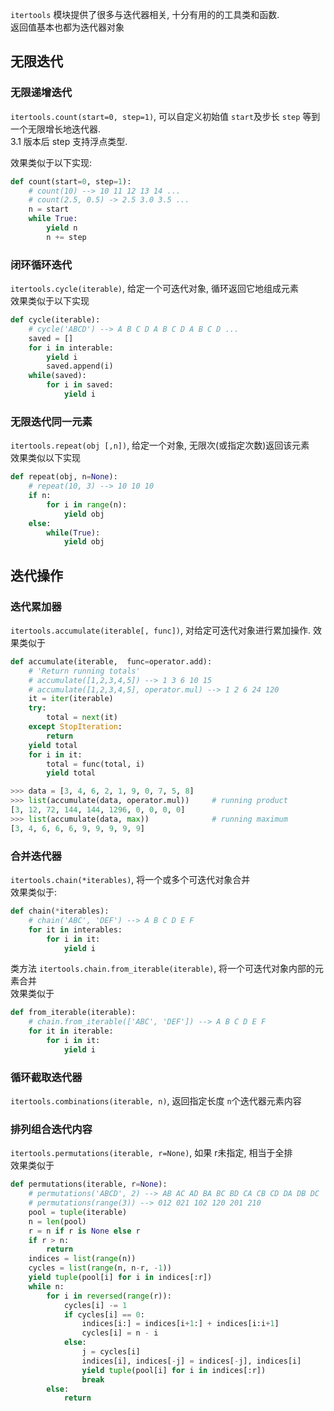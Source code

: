 `itertools` 模块提供了很多与迭代器相关, 十分有用的的工具类和函数.  
返回值基本也都为迭代器对象

## 无限迭代
### 无限递增迭代
`itertools.count(start=0, step=1)`, 可以自定义初始值 `start`及步长 `step` 等到一个无限增长地迭代器.  
3.1 版本后 step 支持浮点类型.  

效果类似于以下实现:
```python
def count(start=0, step=1):
    # count(10) --> 10 11 12 13 14 ...
    # count(2.5, 0.5) -> 2.5 3.0 3.5 ...
    n = start
    while True:
        yield n
        n += step
```

### 闭环循环迭代
`itertools.cycle(iterable)`, 给定一个可迭代对象, 循环返回它地组成元素  
效果类似于以下实现
```python
def cycle(iterable):
    # cycle('ABCD') --> A B C D A B C D A B C D ...
    saved = []
    for i in interable:
        yield i
        saved.append(i)
    while(saved):
        for i in saved:
            yield i
```

### 无限迭代同一元素
`itertools.repeat(obj [,n])`, 给定一个对象, 无限次(或指定次数)返回该元素  
效果类似以下实现
```python
def repeat(obj, n=None):
    # repeat(10, 3) --> 10 10 10
    if n:
        for i in range(n):
            yield obj
    else:
        while(True):
            yield obj
```

## 迭代操作
### 迭代累加器
`itertools.accumulate(iterable[, func])`, 对给定可迭代对象进行累加操作. 
效果类似于
```python
def accumulate(iterable,  func=operator.add):
    # 'Return running totals'
    # accumulate([1,2,3,4,5]) --> 1 3 6 10 15
    # accumulate([1,2,3,4,5], operator.mul) --> 1 2 6 24 120
    it = iter(iterable)
    try:
        total = next(it)
    except StopIteration:
        return 
    yield total
    for i in it:
        total = func(total, i)
        yield total
```
```python
>>> data = [3, 4, 6, 2, 1, 9, 0, 7, 5, 8]
>>> list(accumulate(data, operator.mul))     # running product
[3, 12, 72, 144, 144, 1296, 0, 0, 0, 0]
>>> list(accumulate(data, max))              # running maximum
[3, 4, 6, 6, 6, 9, 9, 9, 9, 9]
```
### 合并迭代器
`itertools.chain(*iterables)`, 将一个或多个可迭代对象合并  
效果类似于:
```python
def chain(*iterables):
    # chain('ABC', 'DEF') --> A B C D E F
    for it in interables:
        for i in it:
            yield i
```
类方法 `itertools.chain.from_iterable(iterable)`, 将一个可迭代对象内部的元素合并  
效果类似于
```python
def from_iterable(iterable):
    # chain.from_iterable(['ABC', 'DEF']) --> A B C D E F
    for it in iterable:
        for i in it:
            yield i
```

### 循环截取迭代器
`itertools.combinations(iterable, n)`, 返回指定长度 `n`个迭代器元素内容


### 排列组合迭代内容
`itertools.permutations(iterable, r=None)`, 如果 r未指定, 相当于全排  
效果类似于
```python
def permutations(iterable, r=None):
    # permutations('ABCD', 2) --> AB AC AD BA BC BD CA CB CD DA DB DC
    # permutations(range(3)) --> 012 021 102 120 201 210
    pool = tuple(iterable)
    n = len(pool)
    r = n if r is None else r
    if r > n:
        return
    indices = list(range(n))
    cycles = list(range(n, n-r, -1))
    yield tuple(pool[i] for i in indices[:r])
    while n:
        for i in reversed(range(r)):
            cycles[i] -= 1
            if cycles[i] == 0:
                indices[i:] = indices[i+1:] + indices[i:i+1]
                cycles[i] = n - i
            else:
                j = cycles[i]
                indices[i], indices[-j] = indices[-j], indices[i]
                yield tuple(pool[i] for i in indices[:r])
                break
        else:
            return
```